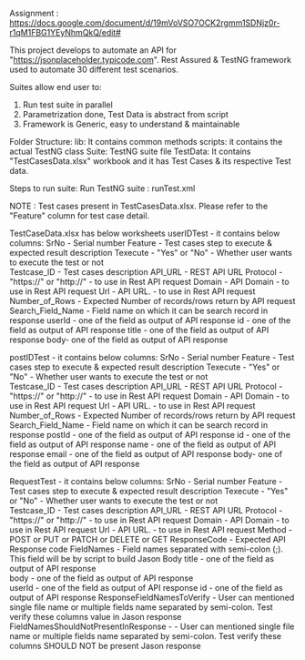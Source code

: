 Assignment : https://docs.google.com/document/d/19mVoVSO7OCK2rgmm1SDNjz0r-r1qM1FBG1YEyNhmQkQ/edit#

This project develops to automate an API for "https://jsonplaceholder.typicode.com".  Rest Assured & TestNG framework used to automate 30 different test scenarios.

Suites allow end user to:
1. Run test suite in parallel
2. Parametrization done, Test Data is abstract from script
3. Framework is Generic, easy to understand & maintainable 

Folder Structure:
lib: It contains common methods
scripts: it contains the actual TestNG class
Suite: TestNG suite file
TestData: It contains "TestCasesData.xlsx" workbook and it has Test Cases & its respective Test data.

Steps to run suite:
Run TestNG suite : runTest.xml 

NOTE : Test cases present in TestCasesData.xlsx. Please refer to the "Feature" column for test case detail.

TestCaseData.xlsx has below worksheets
userIDTest - it contains below columns:
	SrNo - Serial number
	Feature	- Test cases step to execute & expected result description
	Texecute - "Yes" or "No" - Whether user wants to execute the test or not	
	Testcase_ID	- Test cases description
	API_URL	 - REST API URL
	Protocol - "https://" or "http://" - to use in Rest API request
	Domain	 - API Domain - to use in Rest API request
	Url	 - API URL. - to use in Rest API request
	Number_of_Rows	- Expected Number of records/rows return by API request
	Search_Field_Name - Field name on which it can be search record in response
	userId	- one of the field as output of API response
	id	- one of the field as output of API response
	title - one of the field as output of API response
	body- one of the field as output of API response
	
	
postIDTest - it contains below columns:
	SrNo - Serial number
	Feature	- Test cases step to execute & expected result description
	Texecute - "Yes" or "No" - Whether user wants to execute the test or not	
	Testcase_ID	- Test cases description
	API_URL	 - REST API URL
	Protocol - "https://" or "http://" - to use in Rest API request
	Domain	 - API Domain - to use in Rest API request
	Url	 - API URL. - to use in Rest API request
	Number_of_Rows	- Expected Number of records/rows return by API request
	Search_Field_Name - Field name on which it can be search record in response
	postId	- one of the field as output of API response
	id	- one of the field as output of API response
	name - one of the field as output of API response
	email - one of the field as output of API response
	body- one of the field as output of API response

RequestTest - it contains below columns:
	SrNo - Serial number
	Feature	- Test cases step to execute & expected result description
	Texecute - "Yes" or "No" - Whether user wants to execute the test or not	
	Testcase_ID	- Test cases description
	API_URL	 - REST API URL
	Protocol - "https://" or "http://" - to use in Rest API request
	Domain	 - API Domain - to use in Rest API request
	Url	 - API URL. - to use in Rest API request
	Method	- POST or PUT or PATCH or DELETE or GET
	ResponseCode - Expected API Response code
	FieldNames	- Field names separated with semi-colon (;). This field will be by script to build Jason Body
	title - one of the field as output of API response	
	body - one of the field as output of API response	
	userId - one of the field as output of API response	
	id - one of the field as output of API response	
	ResponseFieldNamesToVerify - User can mentioned single file name or multiple fields name separated by semi-colon. Test verify these columns value in Jason response
	FieldNamesShouldNotPresentInResponse -  - User can mentioned single file name or multiple fields name separated by semi-colon. Test verify these columns SHOULD NOT be present Jason response
